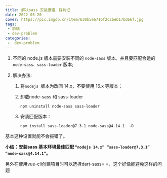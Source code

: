```yaml
---
title: 解决sass 安装报错，踩坑记
date: 2022-05-20
cover: https://pic.imgdb.cn/item/630b5e6716f2c2beb17bd66f.jpg
tags:
 - 前端
 - dev-problem
categories:
 -  dev-problem
---
```


1. 不同的 node.js 版本需要安装不同的 `node-sass` 版本。并且要匹配合适的 `node-sass、sass-loader` 版本;

2. 解决办法:

   1. 将`nodejs `版本为改回 14.x，不要使用 16.x 等版本；

   2. 卸载node-sass 和 sass-loader

      ``` 
      npm uninstall node-sass sass-loader
      ```

   3. 安装匹配版本：

      ```
      npm install sass-loader@7.3.1 node-sass@4.14.1  -D
      ```

基本这种设置就能不会报错了。

**小结：安装sass 基本环境最佳匹配 `“nodejs 14.x” “sass-loader@7.3.1” “node-sass@4.14.1”`。**

另外在使用vue-cli创建项目时可以选择dart-sass= =，这个好像能避免这样的问题